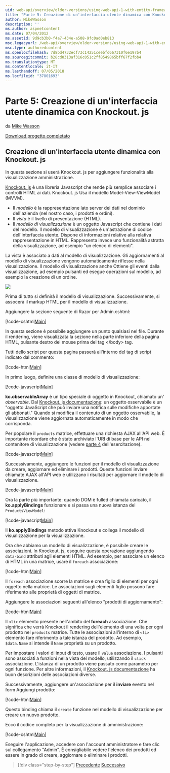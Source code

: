 ```yaml
---
uid: web-api/overview/older-versions/using-web-api-1-with-entity-framework-5/using-web-api-with-entity-framework-part-5
title: "Parte 5: Creazione di un'interfaccia utente dinamica con Knockout. js | Microsoft Docs"
author: MikeWasson
description: ''
ms.author: aspnetcontent
ms.date: 07/04/2012
ms.assetid: 9d9cb3b0-f4a7-434e-a508-9fc0ad0eb813
msc.legacyurl: /web-api/overview/older-versions/using-web-api-1-with-entity-framework-5/using-web-api-with-entity-framework-part-5
msc.type: authoredcontent
ms.openlocfilehash: 7d8bd4732ecf73c14251ceebfd667310f6e197b4
ms.sourcegitcommit: b28cd0313af316c051c2ff8549865bff67f2fbb4
ms.translationtype: MT
ms.contentlocale: it-IT
ms.lasthandoff: 07/05/2018
ms.locfileid: "37801693"
---
```

<a name="part-5-creating-a-dynamic-ui-with-knockoutjs"></a>Parte 5: Creazione di un'interfaccia utente dinamica con Knockout. js
====================
da [Mike Wasson](https://github.com/MikeWasson)

[Download progetto completato](http://code.msdn.microsoft.com/ASP-NET-Web-API-with-afa30545)

## <a name="creating-a-dynamic-ui-with-knockoutjs"></a>Creazione di un'interfaccia utente dinamica con Knockout. js

In questa sezione si userà Knockout. js per aggiungere funzionalità alla visualizzazione amministrazione.

[Knockout. js](http://knockoutjs.com/) è una libreria Javascript che rende più semplice associare i controlli HTML ai dati. Knockout. js Usa il modello Model-View-ViewModel (MVVM).

- Il *modello* è la rappresentazione lato server dei dati nel dominio dell'azienda (nel nostro caso, i prodotti e ordini).
- Il *vista* è il livello di presentazione (HTML).
- Il *modello di visualizzazione* è un oggetto Javascript che contiene i dati del modello. Il modello di visualizzazione è un'astrazione di codice dell'interfaccia utente. Dispone di informazioni relative alla relativa rappresentazione in HTML. Rappresenta invece uno funzionalità astratta della visualizzazione, ad esempio "un elenco di elementi".

La vista è associato a dati al modello di visualizzazione. Gli aggiornamenti al modello di visualizzazione vengono automaticamente riflesse nella visualizzazione. Il modello di visualizzazione anche Ottiene gli eventi dalla visualizzazione, ad esempio pulsanti ed esegue operazioni sul modello, ad esempio la creazione di un ordine.

![](using-web-api-with-entity-framework-part-5/_static/image1.png)

Prima di tutto si definirà il modello di visualizzazione. Successivamente, si assocerà il markup HTML per il modello di visualizzazione.

Aggiungere la sezione seguente di Razor per Admin.cshtml:

[!code-cshtml[Main](using-web-api-with-entity-framework-part-5/samples/sample1.cshtml)]

In questa sezione è possibile aggiungere un punto qualsiasi nel file. Durante il rendering, viene visualizzata la sezione nella parte inferiore della pagina HTML, pulsante destro del mouse prima del tag &lt;/body&gt; tag.

Tutti dello script per questa pagina passerà all'interno del tag di script indicato dal commento:

[!code-html[Main](using-web-api-with-entity-framework-part-5/samples/sample2.html)]

In primo luogo, definire una classe di modello di visualizzazione:

[!code-javascript[Main](using-web-api-with-entity-framework-part-5/samples/sample3.js)]

**ko.observableArray** è un tipo speciale di oggetto in Knockout, chiamato un' *observable*. Dal [Knockout. js documentazione](http://knockoutjs.com/documentation/observables.html): un oggetto osservabile è un "oggetto JavaScript che può inviare una notifica sulle modifiche apportate gli abbonati." Quando si modifica il contenuto di un oggetto osservabile, la visualizzazione viene aggiornata automaticamente in modo che corrisponda.

Per popolare il `products` matrice, effettuare una richiesta AJAX all'API web. È importante ricordare che è stato archiviato l'URI di base per le API nel contenitore di visualizzazione (vedere [parte 4](using-web-api-with-entity-framework-part-4.md) dell'esercitazione).

[!code-javascript[Main](using-web-api-with-entity-framework-part-5/samples/sample4.js?highlight=5)]

Successivamente, aggiungere le funzioni per il modello di visualizzazione da creare, aggiornare ed eliminare i prodotti. Queste funzioni inviare chiamate AJAX all'API web e utilizzano i risultati per aggiornare il modello di visualizzazione.

[!code-javascript[Main](using-web-api-with-entity-framework-part-5/samples/sample5.js?highlight=7)]

Ora la parte più importante: quando DOM è fulled chiamata caricato, il **ko.applyBindings** funzionare e si passa una nuova istanza del `ProductsViewModel`:

[!code-javascript[Main](using-web-api-with-entity-framework-part-5/samples/sample6.js)]

Il **ko.applyBindings** metodo attiva Knockout e collega il modello di visualizzazione per la visualizzazione.

Ora che abbiamo un modello di visualizzazione, è possibile creare le associazioni. In Knockout. js, eseguire questa operazione aggiungendo `data-bind` attributi agli elementi HTML. Ad esempio, per associare un elenco di HTML in una matrice, usare il `foreach` associazione:

[!code-html[Main](using-web-api-with-entity-framework-part-5/samples/sample7.html?highlight=1)]

Il `foreach` associazione scorre la matrice e crea figlio di elementi per ogni oggetto nella matrice. Le associazioni sugli elementi figlio possono fare riferimento alle proprietà di oggetti di matrice.

Aggiungere le associazioni seguenti all'elenco "prodotti di aggiornamento":

[!code-html[Main](using-web-api-with-entity-framework-part-5/samples/sample8.html)]

Il `<li>` elemento presente nell'ambito del **foreach** associazione. Che significa che verrà Knockout il rendering dell'elemento di una volta per ogni prodotto nel `products` matrice. Tutte le associazioni all'interno di `<li>` elemento fare riferimento a tale istanza del prodotto. Ad esempio, `$data.Name` si intende il `Name` proprietà su un prodotto.

Per impostare i valori di input di testo, usare il `value` associazione. I pulsanti sono associati a funzioni nella vista del modello, utilizzando il `click` associazione. L'istanza di un prodotto viene passato come parametro per ogni funzione. Per altre informazioni, il [Knockout. js documentazione](http://knockoutjs.com/documentation/observables.html) ha buon descrizioni delle associazioni diverse.

Successivamente, aggiungere un'associazione per il **inviare** evento nel form Aggiungi prodotto:

[!code-html[Main](using-web-api-with-entity-framework-part-5/samples/sample9.html)]

Questo binding chiama il `create` funzione nel modello di visualizzazione per creare un nuovo prodotto.

Ecco il codice completo per la visualizzazione di amministrazione:

[!code-cshtml[Main](using-web-api-with-entity-framework-part-5/samples/sample10.cshtml)]

Eseguire l'applicazione, accedere con l'account amministratore e fare clic sul collegamento "Admin". È consigliabile vedere l'elenco dei prodotti ed essere in grado di creare, aggiornare o eliminare i prodotti.

> [!div class="step-by-step"]
> [Precedente](using-web-api-with-entity-framework-part-4.md)
> [Successivo](using-web-api-with-entity-framework-part-6.md)

